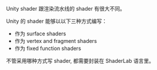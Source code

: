 Unity shader 跟渲染流水线的 shader 有很大不同。

Unity 的 shader 能够以以下三种方式编写：
- 作为 surface shaders
- 作为 vertex and fragment shaders
- 作为 fixed function shaders

不管采用哪种方式写 shader, 都需要封装在 ShaderLab 语言里。

